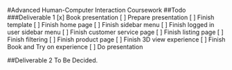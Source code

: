 #Advanced Human-Computer Interaction Coursework
##Todo
###Deliverable 1
[x] Book presentation
[ ] Prepare presentation
[ ] Finish template
[ ] Finish home page
[ ] Finish sidebar menu
[ ] Finish logged in user sidebar menu
[ ] Finish customer service page
[ ] Finish listing page
[ ] Finish filtering
[ ] Finish product page
[ ] Finish 3D view experience
[ ] Finish Book and Try on experience
[ ] Do presentation

##Deliverable 2
To Be Decided.
